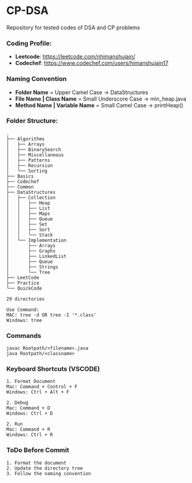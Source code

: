 # CP-DSA
Repository for tested codes of DSA and CP problems


### Coding Profile:
- **Leetcode**: https://leetcode.com/nhimanshujain/ 
- **Codechef**: https://www.codechef.com/users/himanshujain17 


### Naming Convention
- **Folder Name** = Upper Camel Case -> DataStructures
- **File Name | Class Name** = Small Underscore Case -> min_heap.java
- **Method Name | Variable Name** = Small Camel Case -> printHeap()


### Folder Structure:

```
.
├── Algorithms
│   ├── Arrays
│   ├── BinarySearch
│   ├── Miscellaneous
│   ├── Patterns
│   ├── Recursion
│   └── Sorting
├── Basics
├── Codechef
├── Common
├── DataStructures
│   ├── Collection
│   │   ├── Heap
│   │   ├── List
│   │   ├── Maps
│   │   ├── Queue
│   │   ├── Set
│   │   ├── Sort
│   │   └── Stack
│   └── Implementation
│       ├── Arrays
│       ├── Graphs
│       ├── LinkedList
│       ├── Queue
│       ├── Strings
│       └── Tree
├── LeetCode
├── Practice
└── QuickCode

29 directories

Use Command: 
MAC: tree -d OR tree -I '*.class'
Windows: tree
```

### Commands

```
javac Rootpath/<filename>.java
java Rootpath/<classname>
```


### Keyboard Shortcuts (VSCODE)

```
1. Format Document
Mac: Command + Control + F
Windows: Ctrl + Alt + F

2. Debug
Mac: Command + D
Windows: Ctrl + D

2. Run
Mac: Command + R
Windows: Ctrl + R
```


### ToDo Before Commit

```
1. Format the document
2. Update the directory tree
3. Follow the naming convention
```
